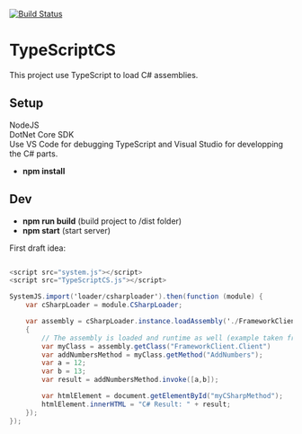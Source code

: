 [![Build Status](https://travis-ci.com/simontardif/TypeScriptCS.svg?branch=master)](https://travis-ci.com/simontardif/TypeScriptCS)
# TypeScriptCS

This project use TypeScript to load C# assemblies.

## Setup

NodeJS <br>
DotNet Core SDK<br>
Use VS Code for debugging TypeScript and Visual Studio for developping the C# parts. <br>

* <b>npm install</b>

## Dev

* <b>npm run build</b> (build project to /dist folder)
* <b>npm start</b> (start server)

First draft idea:
```csharp

<script src="system.js"></script>
<script src="TypeScriptCS.js"></script>

SystemJS.import('loader/csharploader').then(function (module) {
    var cSharpLoader = module.CSharpLoader;

    var assembly = cSharpLoader.instance.loadAssembly('./FrameworkClient.dll', () =>
    {
        // The assembly is loaded and runtime as well (example taken from blazor)
        var myClass = assembly.getClass("FrameworkClient.Client")
        var addNumbersMethod = myClass.getMethod("AddNumbers");
        var a = 12;
        var b = 13;
        var result = addNumbersMethod.invoke([a,b]);

        var htmlElement = document.getElementById("myCSharpMethod");
        htmlElement.innerHTML = "C# Result: " + result;
    });
});
```

